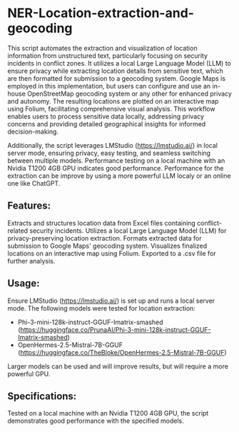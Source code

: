# NER-Location-extraction-and-geocoding
This script automates the extraction and visualization of location information from unstructured text, particularly focusing on security incidents in conflict zones. It utilizes a local Large Language Model (LLM) to ensure privacy while extracting location details from sensitive text, which are then formatted for submission to a geocoding system. Google Maps is employed in this implementation, but users can configure and use an in-house OpenStreetMap geocoding system or any other for enhanced privacy and autonomy. The resulting locations are plotted on an interactive map using Folium, facilitating comprehensive visual analysis. This workflow enables users to process sensitive data locally, addressing privacy concerns and providing detailed geographical insights for informed decision-making.

Additionally, the script leverages LMStudio (https://lmstudio.ai/) in local server mode, ensuring privacy, easy testing, and seamless switching between multiple models. Performance testing on a local machine with an Nvidia T1200 4GB GPU indicates good performance. Performance for the extraction can be improve by using a more powerful LLM localy or an online one like ChatGPT.
  

## Features:

Extracts and structures location data from Excel files containing conflict-related security incidents.
Utilizes a local Large Language Model (LLM) for privacy-preserving location extraction.
Formats extracted data for submission to Google Maps' geocoding system.
Visualizes finalized locations on an interactive map using Folium.
Exported to a .csv file for further analysis.

## Usage:

Ensure LMStudio (https://lmstudio.ai/) is set up and runs a local server mode.
The following models were tested for location extraction:
- Phi-3-mini-128k-instruct-GGUF-Imatrix-smashed (https://huggingface.co/PrunaAI/Phi-3-mini-128k-instruct-GGUF-Imatrix-smashed)
- OpenHermes-2.5-Mistral-7B-GGUF (https://huggingface.co/TheBloke/OpenHermes-2.5-Mistral-7B-GGUF)

Larger models can be used and will improve results, but will require a more powerful GPU.

## Specifications:
Tested on a local machine with an Nvidia T1200 4GB GPU, the script demonstrates good performance with the specified models.
